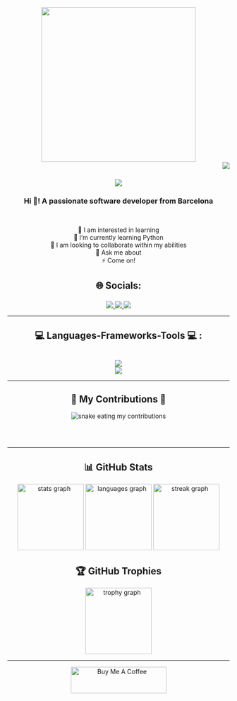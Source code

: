 <div align="center">
    <img height="350" src="https://i.imgur.com/qBnFylp.gif" />
    
</div>
<img align="right" src="https://visitor-badge.laobi.icu/badge?page_id=MrFantan.MrFantan&left_color=Fuchsia&right_color=blue" />
<h1 align="center">
    <img src="https://readme-typing-svg.herokuapp.com/?font=Righteous&size=35&center=true&vCenter=true&width=500&height=70&duration=4000&lines=Hello!+👋;+I'm+Aaron+Planas!;and+I+like+Coffee☕!!";/>
    
<h3 align="center">Hi 👋! A passionate software developer from Barcelona </h2>

<br/>

<p align="center">👀 I am interested in learning<br>🌱 I’m currently learning Python<br>👯 I am looking to collaborate
    within my abilities<br>💬 Ask me about<br>⚡ Come on!</p>

###

<h2 align="center">🌐 Socials:</h2>

###

</div>
 
<div align="center"> 
  <a href="mailto:aaronpla@gmail.com">
    <img src="https://img.shields.io/badge/Gmail-333333?style=for-the-badge&logo=gmail&logoColor=red" />
  </a>
  <a href="[https://www.linkedin.com/in/aaron-planas]" target="_blank">
    <img src="https://img.shields.io/badge/LinkedIn-0077B5?style=for-the-badge&logo=linkedin&logoColor=white" target="_blank" />
  </a>
  <a href="">
     <img src="https://img.shields.io/badge/Portfolio-FF5722?style=for-the-badge&logo=todoist&logoColor=white" target="_blank" /> <!-- sqlite, safari, google-chrome are other good icon options -->
  </a>
</div>

 <hr/>

<h2 align="center">💻 Languages-Frameworks-Tools 💻 :</h2>

<br/>
<div align="center">
    <img src="https://skillicons.dev/icons?i=html,css,vscode,github,git,anaconda,apple,discord,notion,windows" />
    <br/>
    <div align="center">
    <img src="https://skillicons.dev/icons?i=python,mysql,flask,sqlite" /><br>
    </div>
</div>

 <hr/>
<div align="center">
  <h2>🐍 My Contributions 🐍</h2>
  <img alt="snake eating my contributions" src="https://raw.githubusercontent.com/MrFantan/MrFantan/output/github-contribution-grid-snake.svg" />
  
  <br/><br/>
</div>

<hr/> 
<div align="center">

  ## 📊 GitHub Stats


  <img src="https://github-readme-stats.vercel.app/api?username=MrFantan&hide_title=false&hide_rank=false&show_icons=true&include_all_commits=true&count_private=true&disable_animations=false&theme=radical&locale=en&hide_border=false&order=1" height="150" alt="stats graph"  />
  <img src="https://github-readme-stats.vercel.app/api/top-langs?username=MrFantan&locale=en&hide_title=false&layout=compact&card_width=320&langs_count=5&theme=radical&hide_border=false&order=2" height="150" alt="languages graph"  />
  <img src="https://streak-stats.demolab.com?user=MrFantan&locale=en&mode=daily&theme=radical&hide_border=false&border_radius=5&order=3" height="150" alt="streak graph"  />

  ## 🏆 GitHub Trophies
  <img src="https://github-profile-trophy.vercel.app?username=MrFantan&theme=radical&column=-1&row=1&margin-w=8&margin-h=8&no-bg=false&no-frame=false&order=4" height="150" alt="trophy graph"  />
</div>
<hr/>

<div align="center">
  <a href="https://www.buymeacoffee.com/Fantan" target="_blank"><img src="https://cdn.buymeacoffee.com/buttons/v2/default-violet.png" alt="Buy Me A Coffee" style="height: 60px !important;width: 217px !important;" ></a>
